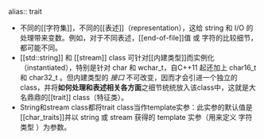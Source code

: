 alias:: trait

- 不同的[[字符集]]，不同的[[表述]]（representation），这给 string 和 I/O 的处理带来变数。例如，对于不同表述，[[end-of-file]]值 或 字符的比较细节，都可能不同。
- [[std::string]] 和 [[stream]] class 可针对[[内建类型]]而实例化（instantiated），特别是针对 char 和 wchar_t，自C++11 起还加上 char16_t 和 char32_t 。但内建类型的 *接口* 不可改变，因而才会引进一个独立的class，并将**如何处理和表述相关各方面**之细节统统放入该class中，这就是大名鼎鼎的[[trait]] class（特征类）。
- String和stream class都将trait class当作template实参：此实参的默认值是[[char_traits]]并以 string 或 stream 获得的 template 实参（用来定义 字符类型 ）为参数。